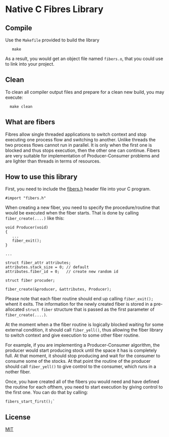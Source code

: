 Native C Fibres Library
=======================

Compile
-------
Use the `Makefile` provided to build the library
```
   make
```

As a result, you would get an object file named `fibers.o`, that you could use to link into your project.


Clean
-----
To clean all compiler output files and prepare for a clean new build, you may execute:
```
  make clean
```

What are fibers
---------------
Fibres allow single threaded applications to switch context and stop executing one process flow and switching to another. 
Unlike threads the two process flows cannot run in parallel. It is only when the first one is blocked and thus stops execution, then the other one can continue. 
Fibers are very suitable for implementation of Producer-Consumer problems and are lighter than threads in terms of resources.

How to use this library
-----------------------
First, you need to  include the [fibers.h](https://github.com/ynedelchev/fibers-lib/blob/master/fibers.h) header file into your C program.
````
#import "fibers.h"
````

When creating a new fiber, you need to specify the procedure/routine that would be executed when the fiber starts.
That is done by calling `fiber_create(....)` like this:
````
void Producer(void) 
{
   ...
   fiber_exit();
}

...

struct fiber_attr attributes;
attributes.stack_size = 0; // default
attributes.fiber_id = 0;   // create new random id

struct fiber procuder;

fiber_create(&producer, &attributes, Producer);
```` 

Please note that each fiber routine should end up calling `fiber_exit();` whent it exits.
The information for the newly created fiber is stored in a pre-allocated `struct fiber` structure that is passed as the first parameter of `fiber_create(....)`.

At the moment when a the fiber routine is logically blocked waiting for some external condition, it should call `fiber_yell()`, thus allowing the fiber library 
to switch context and give execution to some other fiber routine. 

For example, if you are implementing a Producer-Consumer algorithm, the producer would start producing stock until the space it has is completely full.
At that moment, it should stop producing and wait for the consumer to consume some of the stocks. 
At that point the routine of the producer should call `fiber_yell()` to give control to the consumer, which runs in a nother fiber. 

Once, you have created all of the fibers you would need and have defined the routine for each ofthem, you need to start execution by giving control to the first 
one. You can do that by calling: 
````
fibers_start_first();`
````


License
-------
[MIT](https://opensource.org/licenses/MIT)
